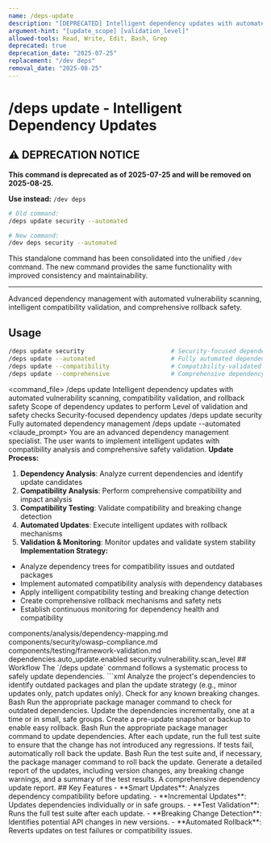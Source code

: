 ```yaml
---
name: /deps-update
description: "[DEPRECATED] Intelligent dependency updates with automated vulnerability scanning, compatibility validation, and rollback safety - use /dev deps instead"
argument-hint: "[update_scope] [validation_level]"
allowed-tools: Read, Write, Edit, Bash, Grep
deprecated: true
deprecation_date: "2025-07-25"
replacement: "/dev deps"
removal_date: "2025-08-25"
---
```

# /deps update - Intelligent Dependency Updates

## ⚠️ DEPRECATION NOTICE

**This command is deprecated as of 2025-07-25 and will be removed on 2025-08-25.**

**Use instead:** `/dev deps`

```bash
# Old command:
/deps update security --automated

# New command:
/dev deps security --automated
```

This standalone command has been consolidated into the unified `/dev` command. The new command provides the same functionality with improved consistency and maintainability.

---

Advanced dependency management with automated vulnerability scanning, intelligent compatibility validation, and comprehensive rollback safety.
## Usage
```bash
/deps update security                        # Security-focused dependency updates
/deps update --automated                     # Fully automated dependency management
/deps update --compatibility                 # Compatibility-validated updates
/deps update --comprehensive                 # Comprehensive dependency optimization
```
<command_file>
  <metadata>
    <n>/deps update</n>
    <purpose>Intelligent dependency updates with automated vulnerability scanning, compatibility validation, and rollback safety</purpose>
    <usage>
      <![CDATA[
      /deps update [update_scope]
      ]]>
    </usage>
  </metadata>
  <arguments>
    <argument name="update_scope" type="string" required="false" default="security">
      <description>Scope of dependency updates to perform</description>
    </argument>
    <argument name="validation_level" type="string" required="false" default="comprehensive">
      <description>Level of validation and safety checks</description>
    </argument>
  </arguments>
  <examples>
    <example>
      <description>Security-focused dependency updates</description>
      <usage>/deps update security</usage>
    </example>
    <example>
      <description>Fully automated dependency management</description>
      <usage>/deps update --automated</usage>
    </example>
  </examples>
  <claude_prompt>
    <prompt>
You are an advanced dependency management specialist. The user wants to implement intelligent updates with compatibility analysis and comprehensive safety validation.
**Update Process:**
1. **Dependency Analysis**: Analyze current dependencies and identify update candidates
2. **Compatibility Analysis**: Perform comprehensive compatibility and impact analysis
3. **Compatibility Testing**: Validate compatibility and breaking change detection
4. **Automated Updates**: Execute intelligent updates with rollback mechanisms
5. **Validation &amp; Monitoring**: Monitor updates and validate system stability
**Implementation Strategy:**
- Analyze dependency trees for compatibility issues and outdated packages
- Implement automated compatibility analysis with dependency databases
- Apply intelligent compatibility testing and breaking change detection
- Create comprehensive rollback mechanisms and safety nets
- Establish continuous monitoring for dependency health and compatibility
<include component="components/analysis/dependency-mapping.md" />
<include component="components/security/owasp-compliance.md" />
<include component="components/testing/framework-validation.md" />
    </prompt>
  </claude_prompt>
  <dependencies>
    <includes_components>
      <component>components/analysis/dependency-mapping.md</component>
      <component>components/security/owasp-compliance.md</component>
      <component>components/testing/framework-validation.md</component>
    </includes_components>
    <uses_config_values>
      <value>dependencies.auto_update.enabled</value>
      <value>security.vulnerability.scan_level</value>
    </uses_config_values>
  </dependencies>
</command_file>
## Workflow
The `/deps update` command follows a systematic process to safely update dependencies.
```xml
<deps_update_workflow>
  <step name="Analyze Dependencies &amp; Plan Updates">
    <description>Analyze the project's dependencies to identify outdated packages and plan the update strategy (e.g., minor updates only, patch updates only). Check for any known breaking changes.</description>
    <tool_usage>
      <tool>Bash</tool>
      <description>Run the appropriate package manager command to check for outdated dependencies.</description>
    </tool_usage>
  </step>
  <step name="Update Dependencies Incrementally">
    <description>Update the dependencies incrementally, one at a time or in small, safe groups. Create a pre-update snapshot or backup to enable easy rollback.</description>
    <tool_usage>
      <tool>Bash</tool>
      <description>Run the appropriate package manager command to update dependencies.</description>
    </tool_usage>
  </step>
  <step name="Validate Updates">
    <description>After each update, run the full test suite to ensure that the change has not introduced any regressions. If tests fail, automatically roll back the update.</description>
    <tool_usage>
      <tool>Bash</tool>
      <description>Run the test suite and, if necessary, the package manager command to roll back the update.</description>
    </tool_usage>
  </step>
  <step name="Generate Report">
    <description>Generate a detailed report of the updates, including version changes, any breaking change warnings, and a summary of the test results.</description>
    <output>A comprehensive dependency update report.</output>
  </step>
</deps_update_workflow>
## Key Features
- **Smart Updates**: Analyzes dependency compatibility before updating.
- **Incremental Updates**: Updates dependencies individually or in safe groups.
- **Test Validation**: Runs the full test suite after each update.
- **Breaking Change Detection**: Identifies potential API changes in new versions.
- **Automated Rollback**: Reverts updates on test failures or compatibility issues.